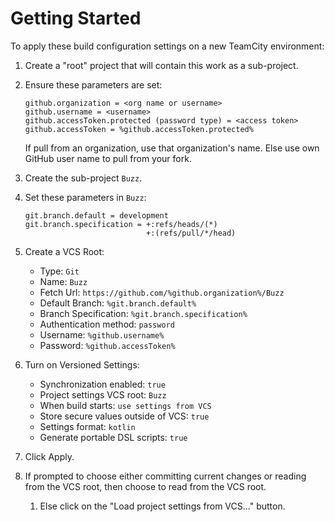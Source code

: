 # Getting Started

To apply these build configuration settings on a new TeamCity environment:

1. Create a "root" project that will contain this work as a sub-project.
1. Ensure these parameters are set:

    ```none
    github.organization = <org name or username>
    github.username = <username>
    github.accessToken.protected (password type) = <access token>
    github.accessToken = %github.accessToken.protected%
    ```

    If pull from an organization, use that organization's name. Else use own
    GitHub user name to pull from your fork.

1. Create the sub-project `Buzz`.
1. Set these parameters in `Buzz`:

    ```none
    git.branch.default = development
    git.branch.specification = +:refs/heads/(*)
                               +:(refs/pull/*/head)
    ```

1. Create a VCS Root:
    * Type: `Git`
    * Name: `Buzz`
    * Fetch Url: `https://github.com/%github.organization%/Buzz`
    * Default Branch: `%git.branch.default%`
    * Branch Specification: `%git.branch.specification%`
    * Authentication method: `password`
    * Username: `%github.username%`
    * Password: `%github.accessToken%`
1. Turn on Versioned Settings:
    * Synchronization enabled: `true`
    * Project settings VCS root: `Buzz`
    * When build starts: `use settings from VCS`
    * Store secure values outside of VCS: `true`
    * Settings format: `kotlin`
    * Generate portable DSL scripts: `true`
1. Click Apply.
1. If prompted to choose either committing current changes or reading from the
   VCS root, then choose to read from the VCS root.
    1. Else click on the "Load project settings from VCS..." button.

